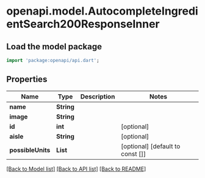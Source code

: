 # openapi.model.AutocompleteIngredientSearch200ResponseInner

## Load the model package
```dart
import 'package:openapi/api.dart';
```

## Properties
Name | Type | Description | Notes
------------ | ------------- | ------------- | -------------
**name** | **String** |  | 
**image** | **String** |  | 
**id** | **int** |  | [optional] 
**aisle** | **String** |  | [optional] 
**possibleUnits** | **List<String>** |  | [optional] [default to const []]

[[Back to Model list]](../README.md#documentation-for-models) [[Back to API list]](../README.md#documentation-for-api-endpoints) [[Back to README]](../README.md)


